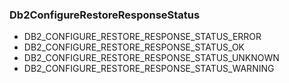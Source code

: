 ### Db2ConfigureRestoreResponseStatus
- DB2_CONFIGURE_RESTORE_RESPONSE_STATUS_ERROR
- DB2_CONFIGURE_RESTORE_RESPONSE_STATUS_OK
- DB2_CONFIGURE_RESTORE_RESPONSE_STATUS_UNKNOWN
- DB2_CONFIGURE_RESTORE_RESPONSE_STATUS_WARNING
